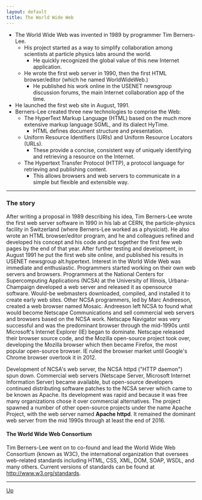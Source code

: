 ```yaml
---
layout: default
title: The World Wide Web
---
```


* The World Wide Web was invented in 1989 by programmer Tim Berners-Lee.
  * His project started as a way to simplify collaboration among scientists at particle physics labs around the world.
    * He quickly recognized the global value of this new Internet application.
  * He wrote the first web server in 1990, then the first HTML browser/editor (which he named WorldWideWeb.)
    * He published his work online in the USENET newsgroup discussion forums, the main Internet collaboration app of the time.
* He launched the first web site in August, 1991.
* Berners-Lee created three new technologies to comprise the Web:
  * The HyperText Markup Language (HTML) based on the much more extensive markup language SGML, and its dialect HyTime.
    * HTML defines document structure and presentation.
  * Uniform Resource Identifiers (URIs) and Uniform Resource Locators (URLs).
    * These provide a concise, consistent way of uniquely identifying and retrieving a resource on the Internet.
  * The Hypertext Transfer Protocol (HTTP), a protocol language for retrieving and publishing content.
    *  This allows browsers and web servers to communicate in a simple but flexible and extensible way.

<hr />

### The story
After writing a proposal in 1989 describing his idea, Tim Berners-Lee wrote the first web server software in 1990 in his lab at CERN, the particle-physics facility in Switzerland (where Berners-Lee worked as a physicist). He also wrote an HTML browser/editor program, and he and colleagues refined and developed his concept and his code and put together the first few web pages by the end of that year. After further testing and development, in August 1991 he put the first web site online, and published his results in USENET newsgroup alt.hypertext.
Interest in the World Wide Web was immediate and enthusiastic. Programmers started working on their own web servers and browsers. Programmers at the National Centers for Supercomputing Applications (NCSA) at the University of Illinois, Urbana-Champaign developed a web server and released it as opensource software. Would-be webmasters downloaded, compiled, and installed it to create early web sites. Other NCSA programmers, led by Marc Andreeson, created a web browser named Mosaic. Andreeson left NCSA to found what would become Netscape Communications and sell commercial web servers and browsers based on the NCSA work. Netscape Navigator was very successful and was the predominant browser through the mid-1990s until Microsoft's Internet Explorer (IE) began to dominate. Netscape released their browser source code, and the Mozilla open-source project took over, developing the Mozilla browser which then became Firefox, the most popular open-source browser. IE ruled the browser market until Google's Chrome browser overtook it in 2012.

Development of NCSA's web server, the NCSA httpd ("HTTP daemon") spun down. Commercial web servers (Netscape Server, Microsoft Internet Information Server) became available, but open-source developers continued distributing software patches to the NCSA server which came to be known as Apache. Its development was rapid and because it was free many organizations chose it over commercial alternatives. The project spawned a number of other open-source projects under the name Apache Project, with the web server named **Apache httpd**. It remained the dominant web server from the mid 1990s through at least the end of 2016.

#### The World Wide Web Consortium

Tim Berners-Lee went on to co-found and lead the World Wide Web Consortium (known as W3C), the international organization that oversees web-related standards including HTML, CSS, XML, DOM, SOAP, WSDL, and many others. Current versions of standards can be found at http://www.w3.org/standards.

<hr>

[Up](../../README.md)
